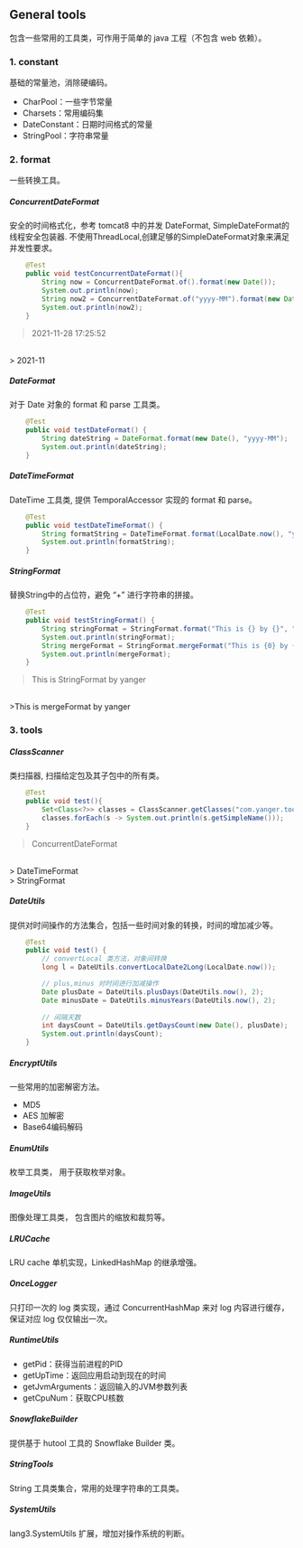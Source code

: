 ## General tools
包含一些常用的工具类，可作用于简单的 java 工程（不包含 web 依赖）。


### 1. constant
基础的常量池，消除硬编码。
* CharPool：一些字节常量
* Charsets：常用编码集
* DateConstant：日期时间格式的常量
* StringPool：字符串常量


### 2. format
一些转换工具。

##### ConcurrentDateFormat
安全的时间格式化，参考 tomcat8 中的并发 DateFormat, SimpleDateFormat的线程安全包装器. 不使用ThreadLocal,创建足够的SimpleDateFormat对象来满足并发性要求。
```java
    @Test
    public void testConcurrentDateFormat(){
        String now = ConcurrentDateFormat.of().format(new Date());
        System.out.println(now);
        String now2 = ConcurrentDateFormat.of("yyyy-MM").format(new Date());
        System.out.println(now2);
    }
```
> 2021-11-28 17:25:52
<br/>
> 2021-11

##### DateFormat
对于 Date 对象的 format 和 parse 工具类。
```java
    @Test
    public void testDateFormat() {
        String dateString = DateFormat.format(new Date(), "yyyy-MM");
        System.out.println(dateString);
    }
```

##### DateTimeFormat
DateTime 工具类, 提供 TemporalAccessor 实现的 format 和 parse。
```java
    @Test
    public void testDateTimeFormat() {
        String formatString = DateTimeFormat.format(LocalDate.now(), "yyyy-MM");
        System.out.println(formatString);
    }
```

##### StringFormat
替换String中的占位符，避免 “+” 进行字符串的拼接。
```java
    @Test
    public void testStringFormat() {
        String stringFormat = StringFormat.format("This is {} by {}", "StringFormat", "yanger");
        System.out.println(stringFormat);
        String mergeFormat = StringFormat.mergeFormat("This is {0} by {1}", "mergeFormat", "yanger");
        System.out.println(mergeFormat);
    }
```
> This is StringFormat by yanger
<br/>
>This is mergeFormat by yanger


### 3. tools

##### ClassScanner
类扫描器, 扫描给定包及其子包中的所有类。
```java
    @Test
    public void test(){
        Set<Class<?>> classes = ClassScanner.getClasses("com.yanger.tools.general.format");
        classes.forEach(s -> System.out.println(s.getSimpleName()));
    }
```
> ConcurrentDateFormat
<br/>
> DateTimeFormat
<br/>
> StringFormat

##### DateUtils
提供对时间操作的方法集合，包括一些时间对象的转换，时间的增加减少等。
```java
    @Test
    public void test() {
        // convertLocal 类方法，对象间转换
        long l = DateUtils.convertLocalDate2Long(LocalDate.now());

        // plus,minus 对时间进行加减操作
        Date plusDate = DateUtils.plusDays(DateUtils.now(), 2);
        Date minusDate = DateUtils.minusYears(DateUtils.now(), 2);
        
        // 间隔天数
        int daysCount = DateUtils.getDaysCount(new Date(), plusDate);
        System.out.println(daysCount);
    }
```

##### EncryptUtils
一些常用的加密解密方法。
* MD5
* AES 加解密
* Base64编码解码

##### EnumUtils
枚举工具类， 用于获取枚举对象。

##### ImageUtils
图像处理工具类， 包含图片的缩放和裁剪等。


##### LRUCache
LRU cache 单机实现，LinkedHashMap 的继承增强。

##### OnceLogger
只打印一次的 log 类实现，通过 ConcurrentHashMap 来对 log 内容进行缓存，保证对应 log 仅仅输出一次。

##### RuntimeUtils
* getPid：获得当前进程的PID
* getUpTime：返回应用启动到现在的时间
* getJvmArguments：返回输入的JVM参数列表
* getCpuNum：获取CPU核数

##### SnowflakeBuilder
提供基于 hutool 工具的 Snowflake Builder 类。

##### StringTools
String 工具类集合，常用的处理字符串的工具类。

##### SystemUtils
lang3.SystemUtils 扩展，增加对操作系统的判断。

